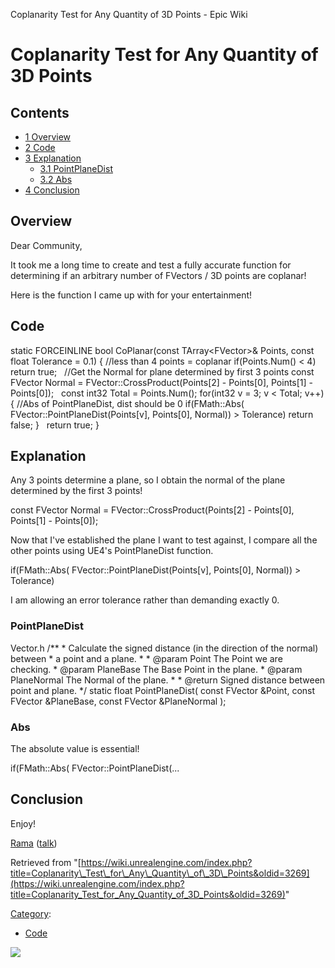 Coplanarity Test for Any Quantity of 3D Points - Epic Wiki                    

Coplanarity Test for Any Quantity of 3D Points
==============================================

Contents
--------

*   [1 Overview](#Overview)
*   [2 Code](#Code)
*   [3 Explanation](#Explanation)
    *   [3.1 PointPlaneDist](#PointPlaneDist)
    *   [3.2 Abs](#Abs)
*   [4 Conclusion](#Conclusion)

Overview
--------

Dear Community,

It took me a long time to create and test a fully accurate function for determining if an arbitrary number of FVectors / 3D points are coplanar!

Here is the function I came up with for your entertainment!

Code
----

static FORCEINLINE bool CoPlanar(const TArray<FVector\>& Points, const float Tolerance \= 0.1)
{
  //less than 4 points = coplanar
  if(Points.Num() < 4) return true;
 
  //Get the Normal for plane determined by first 3 points
  const FVector Normal \= FVector::CrossProduct(Points\[2\] \- Points\[0\], Points\[1\] \- Points\[0\]);
 
  const int32 Total \= Points.Num();
  for(int32 v \= 3; v < Total; v++)
  {
	//Abs of PointPlaneDist, dist should be 0
	if(FMath::Abs( FVector::PointPlaneDist(Points\[v\], Points\[0\], Normal)) \> Tolerance) return false;
  }
 
  return true;
}

Explanation
-----------

Any 3 points determine a plane, so I obtain the normal of the plane determined by the first 3 points!

const FVector Normal \= FVector::CrossProduct(Points\[2\] \- Points\[0\], Points\[1\] \- Points\[0\]);

Now that I've established the plane I want to test against, I compare all the other points using UE4's PointPlaneDist function.

if(FMath::Abs( FVector::PointPlaneDist(Points\[v\], Points\[0\], Normal)) \> Tolerance)

I am allowing an error tolerance rather than demanding exactly 0.

### PointPlaneDist

Vector.h
/\*\*
	 \* Calculate the signed distance (in the direction of the normal) between
	 \* a point and a plane.
	 \*
	 \* @param Point The Point we are checking.
	 \* @param PlaneBase The Base Point in the plane.
	 \* @param PlaneNormal The Normal of the plane.
	 \*
	 \* @return Signed distance  between point and plane.
	 \*/
	static float PointPlaneDist( const FVector &Point, const FVector &PlaneBase, const FVector &PlaneNormal );

### Abs

The absolute value is essential!

if(FMath::Abs( FVector::PointPlaneDist(...

Conclusion
----------

Enjoy!

[Rama](/User:Rama "User:Rama") ([talk](/User_talk:Rama "User talk:Rama"))

Retrieved from "[https://wiki.unrealengine.com/index.php?title=Coplanarity\_Test\_for\_Any\_Quantity\_of\_3D\_Points&oldid=3269](https://wiki.unrealengine.com/index.php?title=Coplanarity_Test_for_Any_Quantity_of_3D_Points&oldid=3269)"

[Category](/Special:Categories "Special:Categories"):

*   [Code](/Category:Code "Category:Code")

  ![](https://tracking.unrealengine.com/track.png)